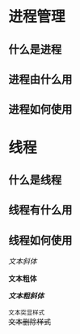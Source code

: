 # 进程管理


## 什么是进程


## 进程由什么用



## 进程如何使用


# 线程


## 什么是线程

## 线程有什么用


## 线程如何使用


*文本斜体*

**文本粗体**

***文本粗斜体***

``文本突显样式``</br>
~~文本删除样式~~</br>
